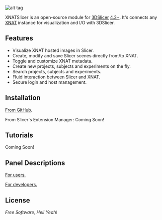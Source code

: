 ![alt tag](https://raw.github.com/skumar221/XNATSlicer/master/XnatSlicer/Resources/Images/XNATSlicer-MainIcon.png)


XNATSlicer is an open-source module for [3DSlicer](http://www.slicer.org/) [4.3+](http://download.slicer.org).  It's connects any [XNAT](http://www.xnat.org/) instance for visualization and I/O with 3DSlicer.


Features
----
* Visualize XNAT hosted images in Slicer.
* Create, modify and save Slicer scenes directly from/to XNAT.
* Toggle and customize XNAT metadata.
* Create new projects, subjects and experiments on the fly.
* Search projects, subjects and experiments.
* Fluid interaction between Slicer and XNAT.
* Secure login and host management.



Installation
--------------

[From GitHub](https://github.com/skumar221/XNATSlicer/wiki/Installing-XnatSlicer-from-GitHub).

From Slicer's Extension Manager: Coming Soon!


Tutorials
--------------

Coming Soon!


Panel Descriptions
--------------
[For users.](https://github.com/skumar221/XNATSlicer/wiki/Panels:-for-Users)

[For developers.]()


License
----

*Free Software, Hell Yeah!*
  
    